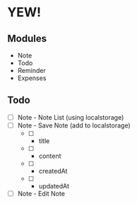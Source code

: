 # YEW!

## Modules
- Note
- Todo
- Reminder
- Expenses

## Todo
- [ ] Note - Note List (using localstorage)
- [ ] Note - Save Note (add to localstorage)
    - [ ] - title
    - [ ] - content
    - [ ] - createdAt
    - [ ] - updatedAt
- [ ] Note - Edit Note
